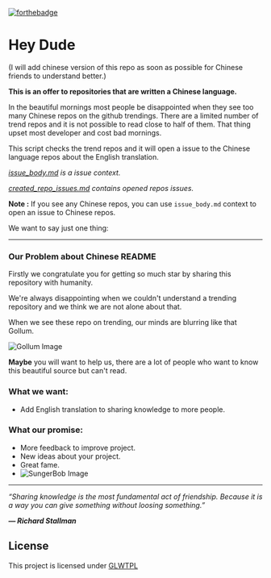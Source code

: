 [![forthebadge](https://forthebadge.com/images/badges/built-with-love.svg)](https://forthebadge.com)
# Hey Dude 

(I will add chinese version of this repo as soon as possible for Chinese friends to understand better.)

**This is an offer to repositories that are written a Chinese language.**

In the beautiful mornings most people be disappointed when they see too many Chinese repos on the github trendings. There are a limited number of trend repos and it is not possible to read close to half of them. That thing upset most developer and cost bad mornings.

This script checks the trend repos and it will open a issue to the Chinese language repos about the English translation. 

_[issue_body.md](https://github.com/us/hey-dude/blob/master/issue_body.md) is a issue context._

_[created_repo_issues.md](https://github.com/us/hey-dude/blob/master/created_repo_issues.md) contains opened repos issues._

**Note :** If you see any Chinese repos, you can use `issue_body.md` context to open an issue to Chinese repos.

We want to say just one thing:

---

### Our Problem about Chinese README

Firstly we congratulate you for getting so much star by sharing this repository with humanity.

We're always disappointing when we couldn't understand a trending repository and we think we are not alone about that. 

When we see these repo on trending, our minds are blurring like that Gollum.

![Gollum Image](https://media.giphy.com/media/V4uGHRgz0zi6Y/giphy-downsized-large.gif)

**Maybe** you will want to help us, there are a lot of people who want to know this beautiful source but can't read.

### What we want:
 - Add English translation to sharing knowledge to more people.

### What our promise:
 - More feedback to improve project.
 - New ideas about your project.
 - Great fame.
 - ![SungerBob Image](https://media.giphy.com/media/3o7absbD7PbTFQa0c8/source.gif)

---

_“Sharing knowledge is the most fundamental act of friendship. Because it is a way you can give something without loosing something.”_

_**— Richard Stallman**_

## License
This project is licensed under [GLWTPL](https://github.com/us/hey-dude/blob/master/LICENSE)
